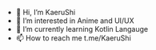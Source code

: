 - 👋 Hi, I’m KaeruShi
- 👀 I’m interested in Anime and UI/UX
- 🌱 I’m currently learning Kotlin Langauge
- 📫 How to reach me t.me/KaeruShi

<!---
KaeruShi404/KaeruShi404 is a ✨ special ✨ repository because its `README.md` (this file) appears on your GitHub profile.
You can click the Preview link to take a look at your changes.
--->
